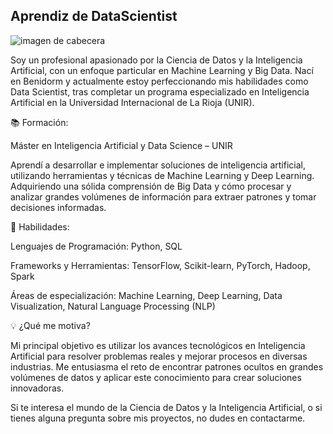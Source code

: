 ## Aprendiz de DataScientist

![imagen de cabecera](https://github.com/danielsmdev/images/blob/main/Daniel%20S%C3%A1nchez.jpg?raw=true)

Soy un profesional apasionado por la Ciencia de Datos y la Inteligencia Artificial, con un enfoque particular en Machine Learning y Big Data. Nací en Benidorm y actualmente estoy perfeccionando mis habilidades como Data Scientist, tras completar un programa especializado en Inteligencia Artificial en la Universidad Internacional de La Rioja (UNIR).

📚 Formación:

Máster en Inteligencia Artificial y Data Science – UNIR

Aprendí a desarrollar e implementar soluciones de inteligencia artificial, utilizando herramientas y técnicas de Machine Learning y Deep Learning.
Adquiriendo una sólida comprensión de Big Data y cómo procesar y analizar grandes volúmenes de información para extraer patrones y tomar decisiones informadas.

🔧 Habilidades:

Lenguajes de Programación: Python, SQL

Frameworks y Herramientas: TensorFlow, Scikit-learn, PyTorch, Hadoop, Spark

Áreas de especialización: Machine Learning, Deep Learning, Data Visualization, Natural Language Processing (NLP)

💡 ¿Qué me motiva?

Mi principal objetivo es utilizar los avances tecnológicos en Inteligencia Artificial para resolver problemas reales y mejorar procesos en diversas industrias. Me entusiasma el reto de encontrar patrones ocultos en grandes volúmenes de datos y aplicar este conocimiento para crear soluciones innovadoras.

Si te interesa el mundo de la Ciencia de Datos y la Inteligencia Artificial, o si tienes alguna pregunta sobre mis proyectos, no dudes en contactarme.
